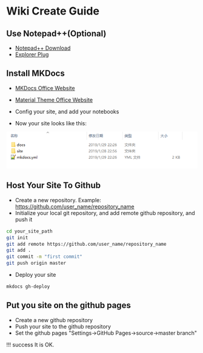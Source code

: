 # Wiki Create Guide

## Use Notepad++(Optional)
* [Notepad++ Download](https://notepad-plus-plus.org/download)
* [Explorer Plug](https://github.com/funap/npp-explorer-plugin/releases)

## Install MKDocs
* [MKDocs Office Website](https://www.mkdocs.org)
* [Material Theme Office Website](https://squidfunk.github.io/mkdocs-material)
* Config your site, and add your notebooks

* Now your site looks like this:

![mkdocs_site](assets/images/mkdocs_site.png)


## Host Your Site To Github
* Create a new repository. Example: https://github.com/user_name/repository_name
* Initialize your local git repository, and add remote github repository, and push it

```bash
cd your_site_path
git init
git add remote https://github.com/user_name/repository_name
git add .
git commit -m "first commit"
git push origin master
```
* Deploy your site

```bash
mkdocs gh-deploy
```

## Put you site on the github pages
* Create a new github repository
* Push your site to the github repository
* Set the github pages "Settings->GitHub Pages->source->master branch"

!!! success
    It is OK.

